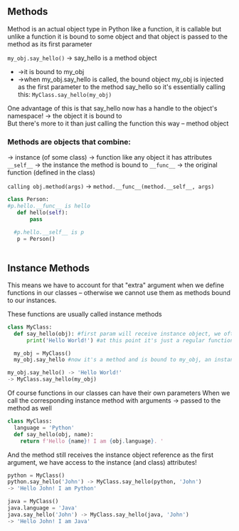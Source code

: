 ## Methods
  Method is an actual object type in Python
    like a function, it is callable
    but unlike a function it is bound to some object
    and that object is passed to the method as its first parameter

  ```my_obj.say_hello()``` -> say_hello is a method object
 * ->it is bound to my_obj
 * ->when my_obj.say_hello is called, the bound object my_obj is injected as the first parameter to the method say_hello
 so it's essentially calling this: 
    ```MyClass.say_hello(my_obj)```

One advantage of this is that say_hello now has a handle to the object's namespace! -> the object it is bound to <br/>
But there's more to it than just calling the function this way – method object
### Methods are objects that combine:
  -> instance (of some class)
  -> function
 like any object it has attributes
  ```__self__``` -> the instance the method is bound to
  ```__func__``` -> the original function (defined in the class)

```calling obj.method(args)``` -> ```method.__func__(method.__self__, args)```

 ```python
 class Person:
 #p.hello.__func__ is hello
    def hello(self):
        pass
        
   #p.hello.__self__ is p
    p = Person()
   
```
## Instance Methods
  This means we have to account for that "extra" argument when we define functions in our classes – otherwise we cannot use them as methods bound to our instances.

  These functions are usually called instance methods
```python
class MyClass:
  def say_hello(obj): #first param will receive instance object, we often call this an instance method but not actually a method object yet!
      print('Hello World!') #at this point it's just a regular function
```
  
```python
  my_obj = MyClass()
  my_obj.say_hello #now it's a method and is bound to my_obj, an instance of MyClass instance method.
```
 

```python
my_obj.say_hello() -> 'Hello World!'
-> MyClass.say_hello(my_obj)
```
Of course functions in our classes can have their own parameters
When we call the corresponding instance method with arguments -> passed to the method as well
```python
class MyClass:
  language = 'Python'
  def say_hello(obj, name):
    return f'Hello {name}! I am {obj.language}. '
```
And the method still receives the instance object reference as the first argument, we have access to the instance (and class) attributes!
```python
python = MyClass()
python.say_hello('John') -> MyClass.say_hello(python, 'John')
-> 'Hello John! I am Python'

java = MyClass()
java.language = 'Java'
java.say_hello('John') -> MyClass.say_hello(java, 'John')
-> 'Hello John! I am Java'
```
